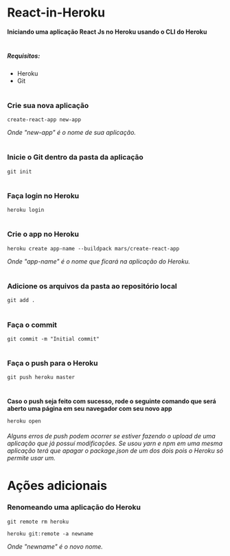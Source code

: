 # React-in-Heroku

**Iniciando uma aplicação React Js no Heroku usando o CLI do Heroku**
#
##### Requisitos:
- Heroku
- Git
#

### Crie sua nova aplicação
`create-react-app new-app`

*Onde "new-app" é o nome de sua aplicação.*
#

### Inicie o Git dentro da pasta da aplicação
`git init`
#

### Faça login no Heroku
`heroku login`
#

### Crie o app no Heroku
`heroku create app-name --buildpack mars/create-react-app`

*Onde "app-name" é o nome que ficará na aplicação do Heroku.*
#

### Adicione os arquivos da pasta ao repositório local
`git add .`
#

### Faça o commit
`git commit -m "Initial commit"`
#

### Faça o push para o Heroku
`git push heroku master`
#

**Caso o push seja feito com sucesso, rode o seguinte comando que será aberto uma página em seu navegador com seu novo app**

`heroku open`


###### Alguns erros de push podem ocorrer se estiver fazendo o upload de uma aplicação que já possuí modificações. Se usou yarn e npm em uma mesma aplicação terá que apagar o package.json de um dos dois pois o Heroku só permite usar um.
#

# Ações adicionais

### Renomeando uma aplicação do Heroku
`git remote rm heroku`

`heroku git:remote -a newname`

*Onde "newname" é o novo nome.*

